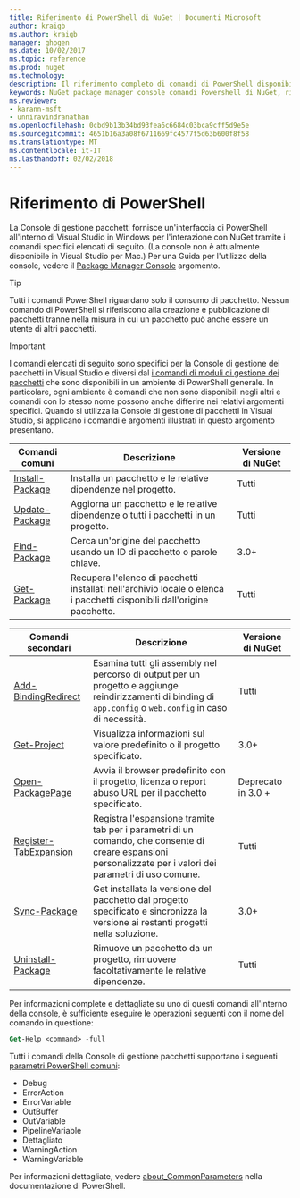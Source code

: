 ```yaml
---
title: Riferimento di PowerShell di NuGet | Documenti Microsoft
author: kraigb
ms.author: kraigb
manager: ghogen
ms.date: 10/02/2017
ms.topic: reference
ms.prod: nuget
ms.technology: 
description: Il riferimento completo di comandi di PowerShell disponibili nella Console di gestione pacchetti NuGet in Visual Studio.
keywords: NuGet package manager console comandi Powershell di NuGet, riferimento NuGet Powershell
ms.reviewer:
- karann-msft
- unniravindranathan
ms.openlocfilehash: 0cbd9b13b34bd93fea6c6684c03bca9cff5d9e5e
ms.sourcegitcommit: 4651b16a3a08f6711669fc4577f5d63b600f8f58
ms.translationtype: MT
ms.contentlocale: it-IT
ms.lasthandoff: 02/02/2018
---
```

# <a name="powershell-reference"></a>Riferimento di PowerShell

La Console di gestione pacchetti fornisce un'interfaccia di PowerShell all'interno di Visual Studio in Windows per l'interazione con NuGet tramite i comandi specifici elencati di seguito. (La console non è attualmente disponibile in Visual Studio per Mac.) Per una Guida per l'utilizzo della console, vedere il [Package Manager Console](../tools/package-manager-console.md) argomento.

> [!Tip]
> Tutti i comandi PowerShell riguardano solo il consumo di pacchetto. Nessun comando di PowerShell si riferiscono alla creazione e pubblicazione di pacchetti tranne nella misura in cui un pacchetto può anche essere un utente di altri pacchetti.

> [!Important]
> I comandi elencati di seguito sono specifici per la Console di gestione dei pacchetti in Visual Studio e diversi dal [i comandi di moduli di gestione dei pacchetti](/powershell/module/packagemanagement/?view=powershell-6) che sono disponibili in un ambiente di PowerShell generale. In particolare, ogni ambiente è comandi che non sono disponibili negli altri e comandi con lo stesso nome possono anche differire nei relativi argomenti specifici. Quando si utilizza la Console di gestione di pacchetti in Visual Studio, si applicano i comandi e argomenti illustrati in questo argomento presentano.

| Comandi comuni | Descrizione | Versione di NuGet |
| --- | --- | --- |
| [Install-Package](ps-ref-install-package.md) | Installa un pacchetto e le relative dipendenze nel progetto. | Tutti |
| [Update-Package](ps-ref-update-package.md) | Aggiorna un pacchetto e le relative dipendenze o tutti i pacchetti in un progetto. | Tutti |
| [Find-Package](ps-ref-find-package.md) | Cerca un'origine del pacchetto usando un ID di pacchetto o parole chiave. | 3.0+ |
| [Get-Package](ps-ref-get-package.md) | Recupera l'elenco di pacchetti installati nell'archivio locale o elenca i pacchetti disponibili dall'origine pacchetto. | Tutti |

| Comandi secondari | Descrizione | Versione di NuGet |
| --- | --- | --- |
| [Add-BindingRedirect](ps-ref-add-bindingredirect.md) | Esamina tutti gli assembly nel percorso di output per un progetto e aggiunge reindirizzamenti di binding di `app.config` o `web.config` in caso di necessità. | Tutti |
| [Get-Project](ps-ref-get-project.md) | Visualizza informazioni sul valore predefinito o il progetto specificato. | 3.0+ |
| [Open-PackagePage](ps-ref-open-packagepage.md) | Avvia il browser predefinito con il progetto, licenza o report abuso URL per il pacchetto specificato. | Deprecato in 3.0 + |
| [Register-TabExpansion](ps-ref-register-tabexpansion.md) | Registra l'espansione tramite tab per i parametri di un comando, che consente di creare espansioni personalizzate per i valori dei parametri di uso comune. | Tutti |
| [Sync-Package](ps-ref-sync-package.md) | Get installata la versione del pacchetto dal progetto specificato e sincronizza la versione ai restanti progetti nella soluzione. | 3.0+ |
| [Uninstall-Package](ps-ref-uninstall-package.md) | Rimuove un pacchetto da un progetto, rimuovere facoltativamente le relative dipendenze. | Tutti |

Per informazioni complete e dettagliate su uno di questi comandi all'interno della console, è sufficiente eseguire le operazioni seguenti con il nome del comando in questione:

```ps
Get-Help <command> -full
```

Tutti i comandi della Console di gestione pacchetti supportano i seguenti [parametri PowerShell comuni](http://go.microsoft.com/fwlink/?LinkID=113216):

- Debug
- ErrorAction
- ErrorVariable
- OutBuffer
- OutVariable
- PipelineVariable
- Dettagliato
- WarningAction
- WarningVariable

Per informazioni dettagliate, vedere [about_CommonParameters](http://go.microsoft.com/fwlink/?LinkID=113216) nella documentazione di PowerShell.
